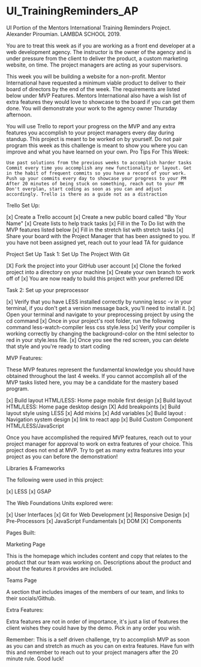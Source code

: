# UI_TrainingReminders_AP
UI Portion of the Mentors International Training Reminders Project.
Alexander Piroumian.
LAMBDA SCHOOL 2019.


You are to treat this week as if you are working as a front end developer at a web development agency. The instructor is the owner of the agency and is under pressure from the client to deliver the product, a custom marketing website, on time. The project managers are acting as your supervisors.

This week you will be building a website for a non-profit. Mentor International have requested a minimum viable product to deliver to their board of directors by the end of the week. The requirements are listed below under MVP Features. Mentors International also have a wish list of extra features they would love to showcase to the board if you can get them done. You will demonstrate your work to the agency owner Thursday afternoon.

You will use Trello to report your progress on the MVP and any extra features you accomplish to your project managers every day during standup. This project is meant to be worked on by yourself. Do not pair program this week as this challenge is meant to show you where you can improve and what you have learned on your own.
Pro Tips For This Week:

    Use past solutions from the previous weeks to accomplish harder tasks
    Commit every time you accomplish any new functionality or layout. Get in the habit of frequent commits so you have a record of your work. Push up your commits every day to showcase your progress to your PM
    After 20 minutes of being stuck on something, reach out to your PM
    Don't overplan, start coding as soon as you can and adjust accordingly. Trello is there as a guide not as a distraction

Trello Set Up:

[x] Create a Trello account
[x] Create a new public board called "By Your Name"
[x] Create lists to help track tasks
[x] Fill in the To Do list with the MVP features listed below
[x] Fill in the stretch list with stretch tasks
[x] Share your board with the Project Manager that has been assigned to you. If you have not been assigned yet, reach out to your lead TA for guidance

Project Set Up
Task 1: Set Up The Project With Git

[X]     Fork the project into your GitHub user account
[x]     Clone the forked project into a directory on your machine
[x]     Create your own branch to work off of
[x]     You are now ready to build this project with your preferred IDE

Task 2: Set up your preprocessor

[x]     Verify that you have LESS installed correctly by running lessc -v       in your terminal, if you don't get a version message back, you'll          need to install it.
[x]     Open your terminal and navigate to your preprocessing project by        using the cd command
[x]     Once in your project's root folder, run the following command           less-watch-compiler less css style.less
[x]     Verify your compiler is working correctly by changing the               background-color on the html selector to red in your style.less     file.
[x]     Once you see the red screen, you can delete that style and you're       ready to start coding


MVP Features:

These MVP features represent the fundamental knowledge you should have obtained throughout the last 4 weeks. If you cannot accomplish all of the MVP tasks listed here, you may be a candidate for the mastery based program.

[x]    Build layout HTML/LESS: Home page mobile first design
[x]    Build layout HTML/LESS: Home page desktop design
        [X] Add breakpoints
[x]    Build layout style using LESS
        [x] Add mixins
        [x] Add variables
[x]    Build layout : Navigation system design
        [x] link to react app
[x]    Build Custom Component HTML/LESS/JavaScript

Once you have accomplished the required MVP features, reach out to your project manager for approval to work on extra features of your choice. This project does not end at MVP. Try to get as many extra features into your project as you can before the demonstration!


Libraries & Frameworks

The following were used in this project:

[x]        LESS
[x]        GSAP

The Web Foundations Units explored were:

[x]     User Interfaces
[x]     Git for Web Development
[x]     Responsive Design
[x]     Pre-Processors
[x]     JavaScript Fundamentals
[x]     DOM
[X]     Components

Pages Built:

Marketing Page

This is the homepage which includes content and copy that relates to the product that our team was working on. Descriptions about the product and about the features it provides are included.

Teams Page

A section that includes images of the members of our team, and links to their socials/Github.


Extra Features:

Extra features are not in order of importance, it's just a list of features the client wishes they could have by the demo. Pick in any order you wish.

Remember: This is a self driven challenge, try to accomplish MVP as soon as you can and stretch as much as you can on extra features. Have fun with this and remember to reach out to your project managers after the 20 minute rule. Good luck!
